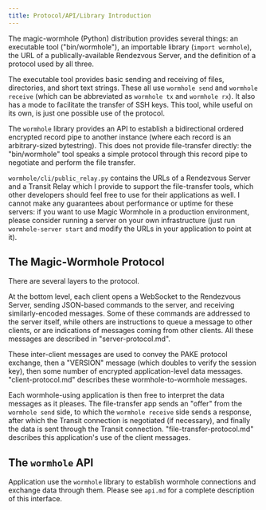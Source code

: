 ```yaml
---
title: Protocol/API/Library Introduction
---
```


The magic-wormhole (Python) distribution provides several things: an
executable tool ("bin/wormhole"), an importable library (`import wormhole`),
the URL of a publically-available Rendezvous Server, and the definition of a
protocol used by all three.

The executable tool provides basic sending and receiving of files,
directories, and short text strings. These all use `wormhole send` and
`wormhole receive` (which can be abbreviated as `wormhole tx` and `wormhole
rx`). It also has a mode to facilitate the transfer of SSH keys. This tool,
while useful on its own, is just one possible use of the protocol.

The `wormhole` library provides an API to establish a bidirectional ordered
encrypted record pipe to another instance (where each record is an
arbitrary-sized bytestring). This does not provide file-transfer directly:
the "bin/wormhole" tool speaks a simple protocol through this record pipe to
negotiate and perform the file transfer.

`wormhole/cli/public_relay.py` contains the URLs of a Rendezvous Server and a
Transit Relay which I provide to support the file-transfer tools, which other
developers should feel free to use for their applications as well. I cannot
make any guarantees about performance or uptime for these servers: if you
want to use Magic Wormhole in a production environment, please consider
running a server on your own infrastructure (just run `wormhole-server start`
and modify the URLs in your application to point at it).

## The Magic-Wormhole Protocol

There are several layers to the protocol.

At the bottom level, each client opens a WebSocket to the Rendezvous Server,
sending JSON-based commands to the server, and receiving similarly-encoded
messages. Some of these commands are addressed to the server itself, while
others are instructions to queue a message to other clients, or are
indications of messages coming from other clients. All these messages are
described in "server-protocol.md".

These inter-client messages are used to convey the PAKE protocol exchange,
then a "VERSION" message (which doubles to verify the session key), then some
number of encrypted application-level data messages. "client-protocol.md"
describes these wormhole-to-wormhole messages.

Each wormhole-using application is then free to interpret the data messages
as it pleases. The file-transfer app sends an "offer" from the `wormhole
send` side, to which the `wormhole receive` side sends a response, after
which the Transit connection is negotiated (if necessary), and finally the
data is sent through the Transit connection. "file-transfer-protocol.md"
describes this application's use of the client messages.

## The `wormhole` API

Application use the `wormhole` library to establish wormhole connections and
exchange data through them. Please see `api.md` for a complete description of
this interface.

